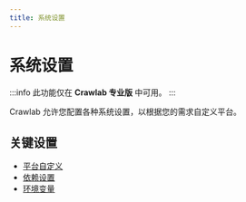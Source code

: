 ```yaml
---
title: 系统设置
---
```


# 系统设置

:::info
此功能仅在 **Crawlab 专业版** 中可用。
:::

Crawlab 允许您配置各种系统设置，以根据您的需求自定义平台。

## 关键设置

- [平台自定义](./customize/index.md)
- [依赖设置](./dependency/index.md)
- [环境变量](./environment/index.md)